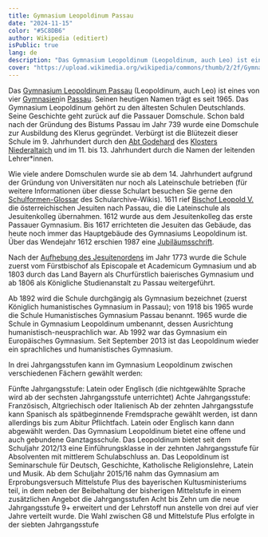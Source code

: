 ```yaml
---
title: Gymnasium Leopoldinum Passau
date: "2024-11-15"
color: "#5C8DB6"
author: Wikipedia (editiert)
isPublic: true
lang: de
description: "Das Gymnasium Leopoldinum (Leopoldinum, auch Leo) ist eines von vier Gymnasien in Passau. Das Gymnasium Leopoldinum gehört zu den ältesten Schulen Deutschlands."
cover: "https://upload.wikimedia.org/wikipedia/commons/thumb/2/2f/Gymnasium_Leopoldinum_Passau.jpg/800px-Gymnasium_Leopoldinum_Passau.jpg"
---
```


Das [Gymnasium Leopoldinum Passau](http://schularchive.bbf.dipf.de/index.php/Special:URIResolver/Gymnasium_Leopoldinum_Passau) (Leopoldinum, auch Leo) ist eines von vier [Gymnasien](http://schularchive.bbf.dipf.de/index.php/Special:URIResolver/Gymnasium)in [Passau](http://schularchive.bbf.dipf.de/index.php/Special:URIResolver/Passau). Seinen heutigen Namen trägt es seit 1965. Das Gymnasium Leopoldinum gehört zu den ältesten Schulen Deutschlands. Seine Geschichte geht zurück auf die Passauer Domschule. 
Schon bald nach der Gründung des Bistums Passau im Jahr 739 wurde eine Domschule zur Ausbildung des Klerus gegründet. Verbürgt ist die Blütezeit dieser Schule im 9. Jahrhundert durch den [Abt Godehard](http://schularchive.bbf.dipf.de/index.php/Special:URIResolver/Abt_Godehard) des [Klosters Niederaltaich](http://schularchive.bbf.dipf.de/index.php/Special:URIResolver/Kloster_Niederalteich) und im 11. bis 13. Jahrhundert durch die Namen der leitenden Lehrer*innen.

Wie viele andere Domschulen wurde sie ab dem 14. Jahrhundert aufgrund der Gründung von Universitäten nur noch als Lateinschule betrieben (für weitere Informationen über diesse Schulart besuchen Sie gerne den [Schulformen-Glossar](http://schularchive.bbf.dipf.de/index.php/Special:URIResolver/Glossar_Schulformen) des Schularchive-Wikis). 1611 rief [Bischof Leopold V.](http://schularchive.bbf.dipf.de/index.php/Special:URIResolver/Bischof_Leopold_V) die österreichischen Jesuiten nach Passau, die die Lateinschule als Jesuitenkolleg übernahmen. 1612 wurde aus dem Jesuitenkolleg das erste Passauer Gymnasium. Bis 1617 errichteten die Jesuiten das Gebäude, das heute noch immer das Hauptgebäude des Gymnasiums Leopoldinum ist. Über das Wendejahr 1612 erschien 1987 eine [Jubiläumsschrift](http://schularchive.bbf.dipf.de/index.php/Special:URIResolver/Die_Jesuiten_in_Passau_-3A_Schule_u._Bibliothek_1612_-2D_1773-3B_375_Jahre_Gymnasium_Leopoldinum_u._Staatl._Bibliothek_Passau). 

Nach der [Aufhebung des Jesuitenordens](http://schularchive.bbf.dipf.de/index.php/Special:URIResolver/Aufhebungsurkunde_Jesuitenorden) im Jahr 1773 wurde die Schule zuerst vom Fürstbischof als Episcopale et Academicum Gymnasium und ab 1803 durch das Land Bayern als Churfürstlich baierisches Gymnasium und ab 1806 als Königliche Studienanstalt zu Passau weitergeführt.

Ab 1892 wird die Schule durchgängig als Gymnasium bezeichnet (zuerst Königlich humanistisches Gymnasium in Passau); von 1918 bis 1965 wurde die Schule Humanistisches Gymnasium Passau benannt. 1965 wurde die Schule in Gymnasium Leopoldinum umbenannt, dessen Ausrichtung humanistisch-neusprachlich war. Ab 1992 war das Gymnasium ein Europäisches Gymnasium. Seit September 2013 ist das Leopoldinum wieder ein sprachliches und humanistisches Gymnasium.

In drei Jahrgangsstufen kann im Gymnasium Leopoldinum zwischen verschiedenen Fächern gewählt werden:

  Fünfte Jahrgangsstufe: Latein oder Englisch (die nichtgewählte Sprache wird ab der sechsten Jahrgangsstufe unterrichtet)
  Achte Jahrgangsstufe: Französisch, Altgriechisch oder Italienisch
  Ab der zehnten Jahrgangsstufe kann Spanisch als spätbeginnende Fremdsprache gewählt werden, ist dann allerdings bis zum Abitur Pflichtfach. Latein oder Englisch kann dann abgewählt werden.
  Das Gymnasium Leopoldinum bietet eine offene und auch gebundene Ganztagsschule.
  Das Leopoldinum bietet seit dem Schuljahr 2012/13 eine Einführungsklasse in der zehnten Jahrgangsstufe für Absolventen mit mittlerem Schulabschluss an.
  Das Leopoldinum ist Seminarschule für Deutsch, Geschichte, Katholische Religionslehre, Latein und Musik.
  Ab dem Schuljahr 2015/16 nahm das Gymnasium am Erprobungsversuch Mittelstufe Plus des bayerischen Kultusministeriums teil, in dem neben der Beibehaltung der bisherigen Mittelstufe in einem zusätzlichen Angebot die Jahrgangsstufen Acht bis Zehn um die neue Jahrgangsstufe 9+ erweitert und der   Lehrstoff nun anstelle von drei auf vier Jahre verteilt wurde. Die Wahl zwischen G8 und Mittelstufe Plus erfolgte in der siebten Jahrgangsstufe
